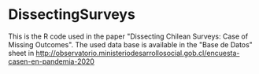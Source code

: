 # DissectingSurveys
This is the R code used in the paper "Dissecting Chilean Surveys: Case of Missing Outcomes". The used data base is available in the "Base de Datos" sheet in http://observatorio.ministeriodesarrollosocial.gob.cl/encuesta-casen-en-pandemia-2020
